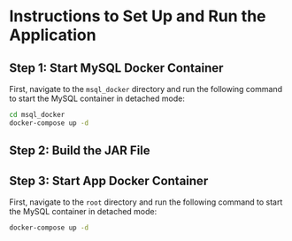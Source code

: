 # Instructions to Set Up and Run the Application

## Step 1: Start MySQL Docker Container
First, navigate to the `msql_docker` directory and run the following command to start the MySQL container in detached mode:

```sh
cd msql_docker
docker-compose up -d
 ```

## Step 2: Build the JAR File

## Step 3: Start App Docker Container

First, navigate to the `root` directory and run the following command to start the MySQL container in detached mode:

```sh
docker-compose up -d
 ```
